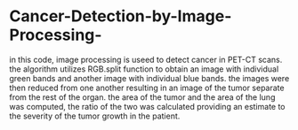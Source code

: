 # Cancer-Detection-by-Image-Processing- 
in this code, image processing is useed to detect cancer in PET-CT scans. the algorithm utilizes RGB.split function to obtain an image with individual green bands and another image with individual blue bands. 
the images were then reduced from one another resulting in an image of the tumor separate from the rest of the organ. 
the area of the tumor and the area of the lung was computed, the ratio of the two was calculated providing an estimate to the severity of the tumor growth in the patient. 
